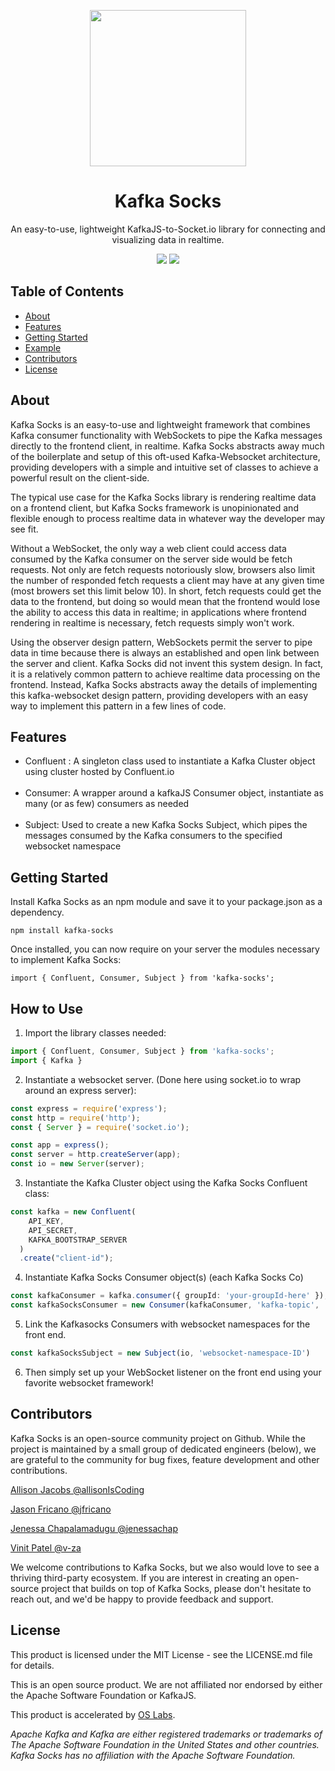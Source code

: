 <p align="center">
<img src="https://user-images.githubusercontent.com/76595505/120492529-2645a880-c388-11eb-8533-779b6770b243.png" width="250" />
</p>
<h1 align ="center">Kafka Socks</h1>
<p align="center">An easy-to-use, lightweight KafkaJS-to-Socket.io library for connecting and visualizing data in realtime.</p>
<p align="center">
<img id="MIT-License" src="https://img.shields.io/apm/l/atomic-design-ui.svg?" />
<img id="MIT-License" src="https://img.shields.io/apm/l/atomic-design-ui.svg?" />
</p>
<h2>Table of Contents</h2>

- [About](https://github.com/oslabs-beta/Kafkasocks/#About)
- [Features](https://github.com/oslabs-beta/Kafkasocks/#Features)
- [Getting Started](https://github.com/oslabs-beta/Kafkasocks/#Getting-Started])
- [Example](https://github.com/oslabs-beta/Kafkasocks/#Example)
- [Contributors](https://github.com/oslabs-beta/Kafkasocks/#Contributors)
- [License](https://github.com/oslabs-beta/Kafkasocks/#License)

<h2 href="#About">About</h2>

Kafka Socks is an easy-to-use and lightweight framework that combines Kafka consumer functionality with WebSockets to pipe the Kafka messages directly to the frontend client, in realtime. Kafka Socks abstracts away much of the boilerplate and setup of this oft-used Kafka-Websocket architecture, providing developers with a simple and intuitive set of classes to achieve a powerful result on the client-side.

The typical use case for the Kafka Socks library is rendering realtime data on a frontend client, but Kafka Socks framework is unopinionated and flexible enough to process realtime data in whatever way the developer may see fit.

Without a WebSocket, the only way a web client could access data consumed by the Kafka consumer on the server side would be fetch requests. Not only are fetch requests notoriously slow, browsers also limit the number of responded fetch requests a client may have at any given time (most browers set this limit below 10). In short, fetch requests could get the data to the frontend, but doing so would mean that the frontend would lose the ability to access this data in realtime; in applications where frontend rendering in realtime is necessary, fetch requests simply won't work.

Using the observer design pattern, WebSockets permit the server to pipe data in time because there is always an established and open link between the server and client. Kafka Socks did not invent this system design. In fact, it is a relatively common pattern to achieve realtime data processing on the frontend. Instead, Kafka Socks abstracts away the details of implementing this kafka-websocket design pattern, providing developers with an easy way to implement this pattern in a few lines of code.

<h2 href="#Features">Features</h2>

- Confluent : A singleton class used to instantiate a Kafka Cluster object using cluster hosted by Confluent.io</br></br>
- Consumer: A wrapper around a kafkaJS Consumer object, instantiate as many (or as few) consumers as needed</br></br>
- Subject: Used to create a new Kafka Socks Subject, which pipes the messages consumed by the Kafka consumers to the specified websocket namespace

<h2>Getting Started</h2>

Install Kafka Socks as an npm module and save it to your package.json as a dependency.

`npm install kafka-socks`

Once installed, you can now require on your server the modules necessary to implement Kafka Socks:

`import { Confluent, Consumer, Subject } from 'kafka-socks';`

<h2 href="#Example">How to Use</h2>

1. Import the library classes needed:

```typescript
import { Confluent, Consumer, Subject } from 'kafka-socks';
import { Kafka }

```

2. Instantiate a websocket server.  (Done here using socket.io to wrap around an express server):

```typescript
const express = require('express');
const http = require('http');
const { Server } = require('socket.io');

const app = express();
const server = http.createServer(app);
const io = new Server(server);

```

3. Instantiate the Kafka Cluster object using the Kafka Socks Confluent class:

```typescript
const kafka = new Confluent(
    API_KEY,
    API_SECRET,
    KAFKA_BOOTSTRAP_SERVER
  )
  .create("client-id");

```

4. Instantiate Kafka Socks Consumer object(s) (each Kafka Socks Co)
 ```typescript
 const kafkaConsumer = kafka.consumer({ groupId: 'your-groupId-here' });
 const kafkaSocksConsumer = new Consumer(kafkaConsumer, 'kafka-topic', 'websocket-event-ID')
 ```

5. Link the Kafkasocks Consumers with websocket namespaces for the front end.
```typescript
const kafkaSocksSubject = new Subject(io, 'websocket-namespace-ID')
```

6. Then simply set up your WebSocket listener on the front end using your favorite websocket framework!

<h2 href="#Contributors">Contributors</h2>

Kafka Socks is an open-source community project on Github. While the project is maintained by a small group of dedicated engineers (below), we are grateful to the community for bug fixes, feature development and other contributions.

[Allison Jacobs @allisonIsCoding](https://github.com/allisonIsCoding)

[Jason Fricano @jfricano](https://github.com/jfricano)

[Jenessa Chapalamadugu @jenessachap](https://github.com/jenessachap)

[Vinit Patel @v-za](https://github.com/v-za)

We welcome contributions to Kafka Socks, but we also would love to see a thriving third-party ecosystem. If you are interest in creating an open-source project that builds on top of Kafka Socks, please don't hesitate to reach out, and we'd be happy to provide feedback and support.

<h2 href="#License">License</h2>

This product is licensed under the MIT License - see the LICENSE.md file for details.

This is an open source product. We are not affiliated nor endorsed by either the Apache Software Foundation or KafkaJS.

This product is accelerated by [OS Labs](https://opensourcelabs.io/).

_Apache Kafka and Kafka are either registered trademarks or trademarks of The Apache Software Foundation in the United States and other countries. Kafka Socks has no affiliation with the Apache Software Foundation._
